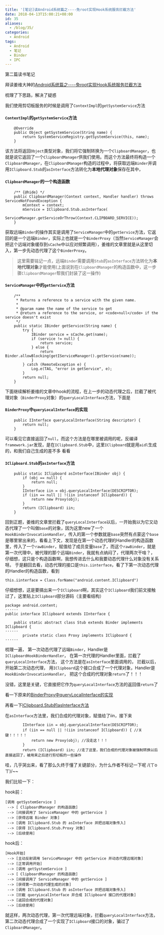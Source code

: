 ```yaml
---
title: '[笔记]读Android系统篇之----免root实现Hook系统服务拦截方法'
date: 2018-04-13T15:00:21+08:00
id: 35
aliases:
  - /blog/35/
categories:
  - Android
tags:
  - Android
  - 笔记
  - Binder
  - IPC
---
```


第二篇读书笔记

拜读姜维大神的[Android系统篇之----免root实现Hook系统服务拦截方法](https://blog.csdn.net/jiangwei0910410003/article/details/52523679)

梳理了下思路，解决了疑惑



我们使用剪切板服务的时候是调用了`ContextImpl`的`getSystemService`方法

#### `ContextImpl`的`getSystemService`方法

```
    @Override
    public Object getSystemService(String name) {
        return SystemServiceRegistry.getSystemService(this, name);
    }

```

该方法将返回`Object`类型对象，我们将它强制转换为一个`ClipboardManager`，也就是说它返回了一个`ClipboardManager`供我们使用。而这个方法最终将构造一个`ClipboardManager`，在`ClipboardManager`构造的过程中，将获取远端`Binder`并调用`IClipboard.Stub`的`asInterface`方法转化为**本地代理对象**保存在其中，

#### `ClipboardManager`的一个构造函数

```
    /** {@hide} */
    public ClipboardManager(Context context, Handler handler) throws ServiceNotFoundException {
        mContext = context;
        mService = IClipboard.Stub.asInterface(
                ServiceManager.getServiceOrThrow(Context.CLIPBOARD_SERVICE));
    }
```

获取远端`Binder`的操作其实是调用了`ServiceManager`中的`getService`方法，它返回的是一个远端`Binder`，实际上也就是一个`BinderProxy`（当然`ServiceManager`会把这个远端对象缓存到`sCache`中以应对频繁调用），姜维的文章里就是从这里切入，第一步先动态代理了这个`BinderProxy`。


> 这里需要铭记一点，远端`Binder`需要调用`Stub`的`asInterface`方法转化为**本地代理对象**才能使用(上面说到在`ClipboardManager`的构造函数中，这一步骤`ClipboardManager`帮我们封装了这一操作)


#### `ServiceManager`中的`getService`方法

```
    /**
     * Returns a reference to a service with the given name.
     * 
     * @param name the name of the service to get
     * @return a reference to the service, or <code>null</code> if the service doesn't exist
     */
    public static IBinder getService(String name) {
        try {
            IBinder service = sCache.get(name);
            if (service != null) {
                return service;
            } else {
                return Binder.allowBlocking(getIServiceManager().getService(name));
            }
        } catch (RemoteException e) {
            Log.e(TAG, "error in getService", e);
        }
        return null;
    }
```



下面继续解析姜维的文章中hook的流程，在上一步的动态代理之后，拦截了被代理对象（`BinderProxy`对象）的`queryLocalInterface`方法，下面是

#### `BinderProxy`中`queryLocalInterface`的实现

```
    public IInterface queryLocalInterface(String descriptor) {
        return null;
    }

```

可以看见它直接返回了`null`，而这个方法是在哪里被调用的呢，反编译`framework.jar`发现，是在`IClipboard.Stub`中，这里`IClipboard`就是用`aidl`生成的，和我们自己生成的差不多
看看

#### `IClipboard.Stub`的`asInterface`方法

```
    public static IClipboard asInterface(IBinder obj) {
        if (obj == null) {
            return null;
        }
        IInterface iin = obj.queryLocalInterface(DESCRIPTOR);
        if (iin == null || !(iin instanceof IClipboard)) {
            return new Proxy(obj);
        }
        return (IClipboard) iin;
    }
```

回到正题，姜维的文章里拦截了`queryLocalInterface`以后，一开始我以为它又动态代理了一个叫做`base`的对象，因为这里new了一个`HookBinderInvocationHandler`，传入的第一个参数就是`base`突然有点蒙这个`base`是哪里冒出来的，看看上下文，发现是在第一个动态代理的Handler的构造函数里，传入了一个`rawBinder`，赋值给了成员变量`base`了，而这个`rawBinder`，就是第一次代理中，被代理的那个远端`Binder`，我就有点纳闷了，代理两次干啥？，仔细想，这只是个构造函数啊，我想传进去什么和我要动态代理什么对象没有关系呀。
于是翻回去看，动态代理的接口是`this.iinterface`，看了下第一次动态代理的Handler的构造函数，看到
```
this.iinterface = Class.forName("android.content.IClipboard")
```
仔细想想，这是要搞出来一个`IClipboard`啊，其实这个`IClipboard`我们前文接触过了，这里贴上`IClipboard`部分源码（主要看结构）

```
package android.content;
······
public interface IClipboard extends IInterface {

    public static abstract class Stub extends Binder implements IClipboard {
······
        private static class Proxy implements IClipboard {
······
```

梳理一遍，
第一次动态代理了远端`Binder`，Handler是`IClipboardHookBinderHandler`，
在第一次代理的Handler里面，拦截了`queryLocalInterface`方法，
这个方法是在`asInterface`里面调用的，
拦截以后，开始第二次动态代理，
用`IClipboard`这个接口合成了一个代理对象，Handler是`HookBinderInvocationHandler`，
把这个合成的代理对象`return`了！！！

没错，这里是关键，它直接把它作为`queryLocalInterface`方法的返回值`return`了

看一下原来的[BinderProxy中queryLocalInterface的实现](#BinderProxy中queryLocalInterface的实现)

再看一下[IClipboard.Stub的asInterface方法](#IClipboard.Stub的asInterface方法)

在`asInterface`方法里，我们合成的代理对象，赋值给了iin，接下来
```
        IInterface iin = obj.queryLocalInterface(DESCRIPTOR);
        if (iin == null || !(iin instanceof IClipboard)) { //关键！！！！！
            return new Proxy(obj); //没走这！！！
        }
        return (IClipboard) iin; //走了这里，我们合成的代理对象被强制转换以后直接返回了，被用来之后进行剪切板的一些操作
```
哇，几乎哭出来，看了那么久终于懂了关键部分，为什么作者不标记一下呢
/(ㄒoㄒ)/~~

我们比较一下：

hook前：

```
[调用 getSystemService ]
 --> [ ClipboardManager 的构造函数]
 --> [间接调用了 ServiceManager 中的 getService ]
 --> [获得远端 Binder 对象]
 --> [调用 IClipboard.Stub 的 asInterface 并把远端对象传入]
 --> [获得 IClipboard.Stub.Proxy 对象]
 --> [后续使用]
```

hook后：

```
[Hook开始]
 --> [主动反射调用 ServiceManager 中的 getService 并动态代理远端对象]
 --> [正常调用开始]
 --> [调用 getSystemService ]
 --> [ ClipboardManager 的构造函数]
 --> [间接调用了 ServiceManager 中的 getService ]
 --> [获得第一次动态代理生成的对象]
 --> [调用 IClipboard.Stub 的 asInterface 并把远端对象传入]
 --> [拦截 queryLocalInterface 并合成 IClipboard 接口的代理对象]
 --> [返回合成的代理对象]
 --> [后续使用]
```


就这样，两次动态代理，第一次代理远端对象，拦截`queryLocalInterface`方法，第二次动态代理合成了一个实现了`IClipboard`接口的对象，骗过了`ClipboardManager`。

